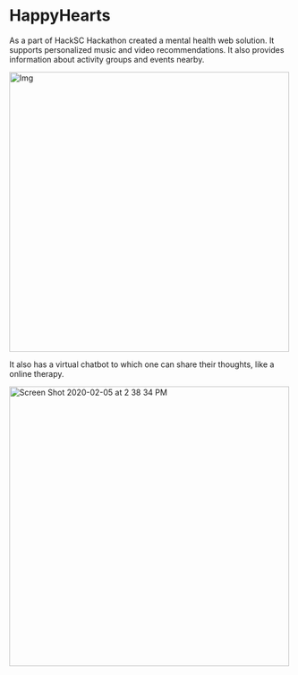 # HappyHearts
As a part of HackSC Hackathon created a mental health web solution. It supports personalized music and video recommendations. It also provides information about activity groups and events nearby. 

<img width="500" alt="Img" src="https://user-images.githubusercontent.com/26850112/73889466-98ee5480-4824-11ea-9c34-7ddf76ae26d3.png">

It also has a virtual chatbot to which one can share their thoughts, like a online therapy.

<img width="500" alt="Screen Shot 2020-02-05 at 2 38 34 PM" src="https://user-images.githubusercontent.com/26850112/73889792-4cefdf80-4825-11ea-9d64-2b13963dfc6a.png">
